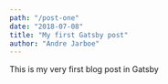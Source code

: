```yaml
---
path: "/post-one"
date: "2018-07-08"
title: "My first Gatsby post"
author: "Andre Jarboe"
---
```


This is my very first blog post in Gatsby